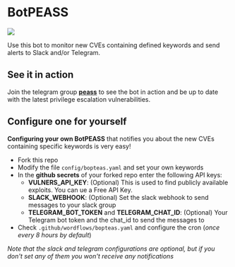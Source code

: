 # BotPEASS

![](https://github.com/carlospolop/BotPEASS/raw/main/images/botpeas.png)

Use this bot to monitor new CVEs containing defined keywords and send alerts to Slack and/or Telegram.

## See it in action

Join the telegram group **[peass](https://t.me/peass)** to see the bot in action and be up to date with the latest privilege escalation vulnerabilities.

## Configure one for yourself

**Configuring your own BotPEASS** that notifies you about the new CVEs containing specific keywords is very easy!

- Fork this repo
- Modify the file `config/bopteas.yaml` and set your own keywords
- In the **github secrets** of your forked repo enter the following API keys:
    - **VULNERS_API_KEY**: (Optional) This is used to find publicly available exploits. You can ue a Free API Key.
    - **SLACK_WEBHOOK**: (Optional) Set the slack webhook to send messages to your slack group
    - **TELEGRAM_BOT_TOKEN** and **TELEGRAM_CHAT_ID**: (Optional) Your Telegram bot token and the chat_id to send the messages to
- Check `.github/wordflows/bopteas.yaml` and configure the cron (*once every 8 hours by default*)

*Note that the slack and telegram configurations are optional, but if you don't set any of them you won't receive any notifications*
